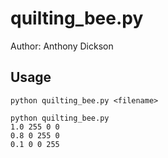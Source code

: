 # quilting_bee.py

Author: Anthony Dickson

## Usage

```shell
python quilting_bee.py <filename>
```

```shell
python quilting_bee.py
1.0 255 0 0
0.8 0 255 0
0.1 0 0 255
```